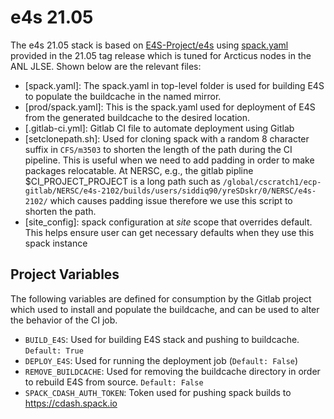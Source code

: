 # e4s 21.05

The e4s 21.05 stack is based on [E4S-Project/e4s](https://github.com/E4S-Project/e4s) using [spack.yaml](https://github.com/E4S-Project/e4s/blob/v21.05/spack.yaml) provided in the 21.05 tag release which is tuned for Arcticus nodes in the ANL JLSE. Shown below are the relevant files:

- [spack.yaml]: The spack.yaml in top-level folder is used for building E4S to populate the buildcache in the named mirror.
- [prod/spack.yaml]: This is the spack.yaml used for deployment of E4S from the generated buildcache to the desired location.
- [.gitlab-ci.yml]: Gitlab CI file to automate deployment using Gitlab
- [setclonepath.sh]: Used for cloning spack with a random 8 character suffix in `CFS/m3503` to shorten the length of the path during the CI pipeline. This is useful when we need to add padding in order to make packages relocatable. At NERSC, e.g., the gitlab pipline $CI_PROJECT_PROJECT is a long path such as `/global/cscratch1/ecp-gitlab/NERSC/e4s-2102/builds/users/siddiq90/yreSDskr/0/NERSC/e4s-2102/` which causes padding issue therefore we use this script to shorten the path.
- [site_config]: spack configuration at *site* scope that overrides default. This helps ensure user can get necessary defaults when they use this spack instance

## Project Variables

The following variables are defined for consumption by the Gitlab project which used to install and populate the buildcache, and can be used to alter the behavior of the CI job. 

- `BUILD_E4S`: Used for building E4S stack and pushing to buildcache. `Default: True`
- `DEPLOY_E4S`: Used for running the deployment job (`Default: False`)
- `REMOVE_BUILDCACHE`: Used for removing the buildcache directory in order to rebuild E4S from source. `Default: False`
- `SPACK_CDASH_AUTH_TOKEN`: Token used for pushing spack builds to https://cdash.spack.io
